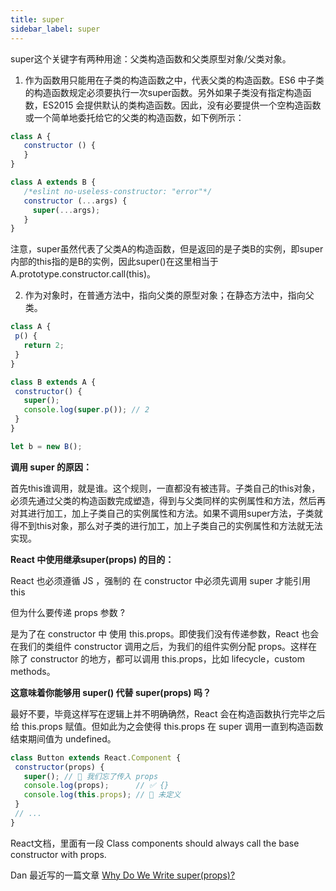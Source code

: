 ```yaml
---
title: super
sidebar_label: super
---
```

super这个关键字有两种用途：父类构造函数和父类原型对象/父类对象。

1. 作为函数用只能用在子类的构造函数之中，代表父类的构造函数。ES6 中子类的构造函数规定必须要执行一次super函数。另外如果子类没有指定构造函数，ES2015 会提供默认的类构造函数。因此，没有必要提供一个空构造函数或一个简单地委托给它的父类的构造函数，如下例所示：
```js
class A {
   constructor () {
   }
}

class A extends B {
   /*eslint no-useless-constructor: "error"*/
   constructor (...args) {
     super(...args);
   }
}
```

注意，super虽然代表了父类A的构造函数，但是返回的是子类B的实例，即super内部的this指的是B的实例，因此super()在这里相当于A.prototype.constructor.call(this)。

2. 作为对象时，在普通方法中，指向父类的原型对象；在静态方法中，指向父类。
```js
class A {
 p() {
   return 2;
 }
}

class B extends A {
 constructor() {
   super();
   console.log(super.p()); // 2
 }
}

let b = new B();
```

**调用 super 的原因：**

首先this谁调用，就是谁。这个规则，一直都没有被违背。子类自己的this对象，必须先通过父类的构造函数完成塑造，得到与父类同样的实例属性和方法，然后再对其进行加工，加上子类自己的实例属性和方法。如果不调用super方法，子类就得不到this对象，那么对子类的进行加工，加上子类自己的实例属性和方法就无法实现。


**React 中使用继承super(props) 的目的：**

React 也必须遵循 JS ，强制的 在 constructor 中必须先调用 super 才能引用 this


但为什么要传递 props 参数 ?


是为了在 constructor 中 使用 this.props。即使我们没有传递参数，React 也会在我们的类组件 constructor 调用之后，为我们的组件实例分配 props。这样在除了 constructor 的地方，都可以调用 this.props，比如 lifecycle，custom methods。


**这意味着你能够用 super() 代替 super(props) 吗？**

最好不要，毕竟这样写在逻辑上并不明确确然，React 会在构造函数执行完毕之后给 this.props 赋值。但如此为之会使得 this.props 在 super 调用一直到构造函数结束期间值为 undefined。

```js
class Button extends React.Component {
 constructor(props) {
   super(); // 😬 我们忘了传入 props
   console.log(props);      // ✅ {}
   console.log(this.props); // 😬 未定义
 }
 // ...
}
```
React文档，里面有一段 Class components should always call the base constructor with props.


Dan 最近写的一篇文章 [Why Do We Write super(props)?](https://www.google.com/url?q=https://overreacted.io/zh-hans/why-do-we-write-super-props/&sa=D&ust=1570507768778000)